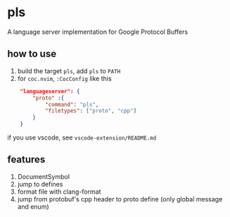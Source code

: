 
# pls

A language server implementation for Google Protocol Buffers

## how to use

1. build the target `pls`, add `pls` to `PATH`
2. for `coc.nvim`, `:CocConfig` like this

```json
    "languageserver": {
        "proto" :{
            "command": "pls",
            "filetypes": ["proto", "cpp"]
        }
    }
```

if you use vscode, see `vscode-extension/README.md`

## features

1. DocumentSymbol
2. jump to defines
3. format file with clang-format
4. jump from protobuf's cpp header to proto define (only global message and enum)
